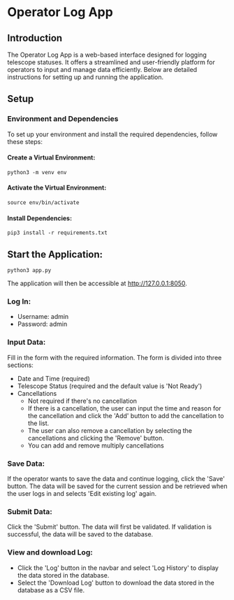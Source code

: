 # Operator Log App
## Introduction
The Operator Log App is a web-based interface designed for logging telescope statuses. It offers a streamlined and user-friendly platform for operators to input and manage data efficiently. Below are detailed instructions for setting up and running the application.

## Setup
### Environment and Dependencies
To set up your environment and install the required dependencies, follow these steps:

#### Create a Virtual Environment:

```
python3 -m venv env
```
#### Activate the Virtual Environment:

```angular2html
source env/bin/activate
```
#### Install Dependencies:

```angular2html
pip3 install -r requirements.txt
```
## Start the Application:

```angular2html
python3 app.py
```
The application will then be accessible at http://127.0.0.1:8050.

### Log In:

- Username: admin
- Password: admin


### Input Data:

Fill in the form with the required information. The form is divided into three sections:
- Date and Time (required)
- Telescope Status (required and the default value is 'Not Ready')
- Cancellations 
  - Not required if there's no cancellation
  - If there is a cancellation, the user can input the time and reason for the cancellation and click the 'Add' button to add the cancellation to the list. 
  - The user can also remove a cancellation by selecting the cancellations and clicking the 'Remove' button. 
  - You can add and remove multiply cancellations

### Save Data:
If the operator wants to save the data and continue logging, click the 'Save' button. The data will be saved for the current session and be retrieved when the user logs in and selects 'Edit existing log' again.
### Submit Data:

Click the 'Submit' button. The data will first be validated. If validation is successful, the data will be saved to the database.
### View and download Log:

- Click the 'Log' button in the navbar and select 'Log History' to display the data stored in the database. 
- Select the 'Download Log' button to download the data stored in the database as a CSV file.